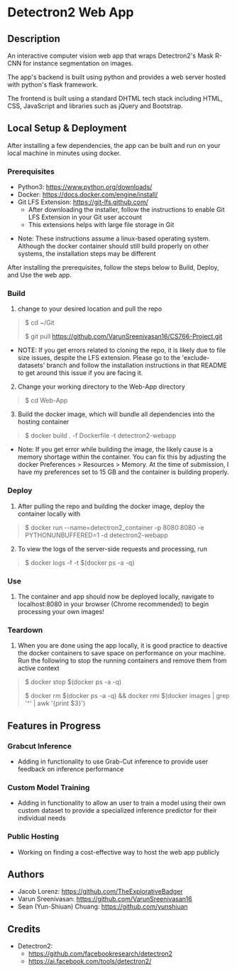 # Detectron2 Web App

## Description

An interactive computer vision web app that wraps Detectron2's Mask R-CNN for instance segmentation on images. 

The app's backend is built using python and provides a web server hosted with python's flask framework.

The frontend is built using a standard DHTML tech stack including HTML, CSS, JavaScript and libraries such as jQuery and Bootstrap.

## Local Setup & Deployment

After installing a few dependencies, the app can be built and run on your local machine in minutes using docker. 

### Prerequisites

- Python3: https://www.python.org/downloads/
- Docker: https://docs.docker.com/engine/install/
- Git LFS Extension: https://git-lfs.github.com/
    - After downloading the installer, follow the instructions to enable Git LFS Extension in your Git user account
    - This extensions helps with large file storage in Git

* Note: These instructions assume a linux-based operating system. Although the docker container should still build properly on other systems, the installation steps may be different

After installing the prerequisites, follow the steps below to Build, Deploy, and Use the web app.

### Build 

1. change to your desired location and pull the repo
> $ cd ~/Git
> 
>$ git pull https://github.com/VarunSreenivasan16/CS766-Project.git

* NOTE: If you get errors related to cloning the repo, it is likely due to file size issues, despite the LFS extension. Please go to the 'exclude-datasets' branch and follow the installation instructions in that README to get around this issue if you are facing it.

2. Change your working directory to the Web-App directory
> $ cd Web-App

3. Build the docker image, which will bundle all dependencies into the hosting container
> $ docker build . -f Dockerfile -t detectron2-webapp

* Note: If you get error while building the image, the likely cause is a memory shortage within the container. You can fix this by adjusting the docker Preferences > Resources > Memory. At the time of submission, I have my preferences set to 15 GB and the container is building properly.

### Deploy

1. After pulling the repo and building the docker image, deploy the container locally with

> $ docker run --name=detectron2_container -p 8080:8080 -e PYTHONUNBUFFERED=1 -d detectron2-webapp

2. To view the logs of the server-side requests and processing, run

> $ docker logs -f -t $(docker ps -a -q)

### Use

1. The container and app should now be deployed locally, navigate to localhost:8080 in your browser (Chrome recommended) to begin processing your own images!

### Teardown

1. When you are done using the app locally, it is good practice to deactive the docker containers to save space on performance on your machine. Run the following to stop the running containers and remove them from active context

> $ docker stop $(docker ps -a -q)
> 
> $ docker rm $(docker ps -a -q) && docker rmi $(docker images | grep '^<none>' | awk '{print $3}')

## Features in Progress

### Grabcut Inference
- Adding in functionality to use Grab-Cut inference to provide user feedback on inference performance

### Custom Model Training
- Adding in functionality to allow an user to train a model using their own custom dataset to provide a specialized inference predictor for their individual needs

### Public Hosting
- Working on finding a cost-effective way to host the web app publicly

## Authors
- Jacob Lorenz: https://github.com/TheExplorativeBadger
- Varun Sreenivasan: https://github.com/VarunSreenivasan16
- Sean (Yun-Shiuan) Chuang: https://github.com/yunshiuan

## Credits
- Detectron2: 
    - https://github.com/facebookresearch/detectron2
    - https://ai.facebook.com/tools/detectron2/
